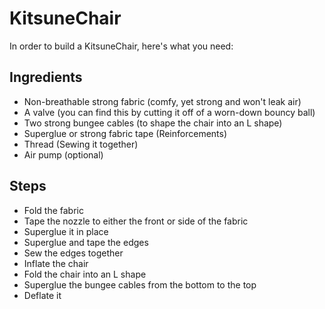 # KitsuneChair
In order to build a KitsuneChair, here's what you need:
## Ingredients
- Non-breathable strong fabric (comfy, yet strong and won't leak air)
- A valve (you can find this by cutting it off of a worn-down bouncy ball)
- Two strong bungee cables (to shape the chair into an L shape)
- Superglue or strong fabric tape (Reinforcements)
- Thread (Sewing it together)
- Air pump (optional)
## Steps
- Fold the fabric
- Tape the nozzle to either the front or side of the fabric
- Superglue it in place
- Superglue and tape the edges
- Sew the edges together
- Inflate the chair
- Fold the chair into an L shape
- Superglue the bungee cables from the bottom to the top
- Deflate it
